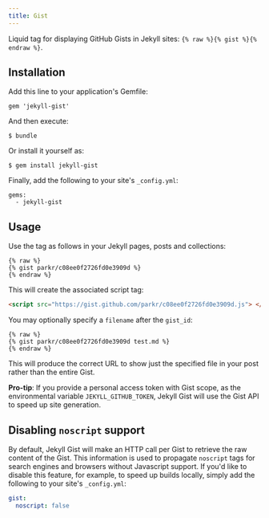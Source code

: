 ```yaml
---
title: Gist
---
```


Liquid tag for displaying GitHub Gists in Jekyll sites: `{% raw %}{% gist %}{% endraw %}`.


## Installation

Add this line to your application's Gemfile:

    gem 'jekyll-gist'

And then execute:

    $ bundle

Or install it yourself as:

    $ gem install jekyll-gist

Finally, add the following to your site's `_config.yml`:

```
gems:
  - jekyll-gist
```

## Usage

Use the tag as follows in your Jekyll pages, posts and collections:

```liquid
{% raw %}
{% gist parkr/c08ee0f2726fd0e3909d %}
{% endraw %}
```

This will create the associated script tag:

```html
<script src="https://gist.github.com/parkr/c08ee0f2726fd0e3909d.js"> </script>
```

You may optionally specify a `filename` after the `gist_id`:

```liquid
{% raw %}
{% gist parkr/c08ee0f2726fd0e3909d test.md %}
{% endraw %}
```

This will produce the correct URL to show just the specified file in your post rather than the entire Gist.

**Pro-tip**: If you provide a personal access token with Gist scope, as the environmental variable `JEKYLL_GITHUB_TOKEN`, Jekyll Gist will use the Gist API to speed up site generation.

## Disabling `noscript` support

By default, Jekyll Gist will make an HTTP call per Gist to retrieve the raw content of the Gist. This information is used to propagate `noscript` tags for search engines and browsers without Javascript support. If you'd like to disable this feature, for example, to speed up builds locally, simply add the following to your site's `_config.yml`:

```yml
gist:
  noscript: false
```
